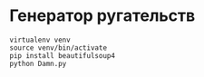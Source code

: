 # Генератор ругательств

```
virtualenv venv
source venv/bin/activate
pip install beautifulsoup4
python Damn.py
```